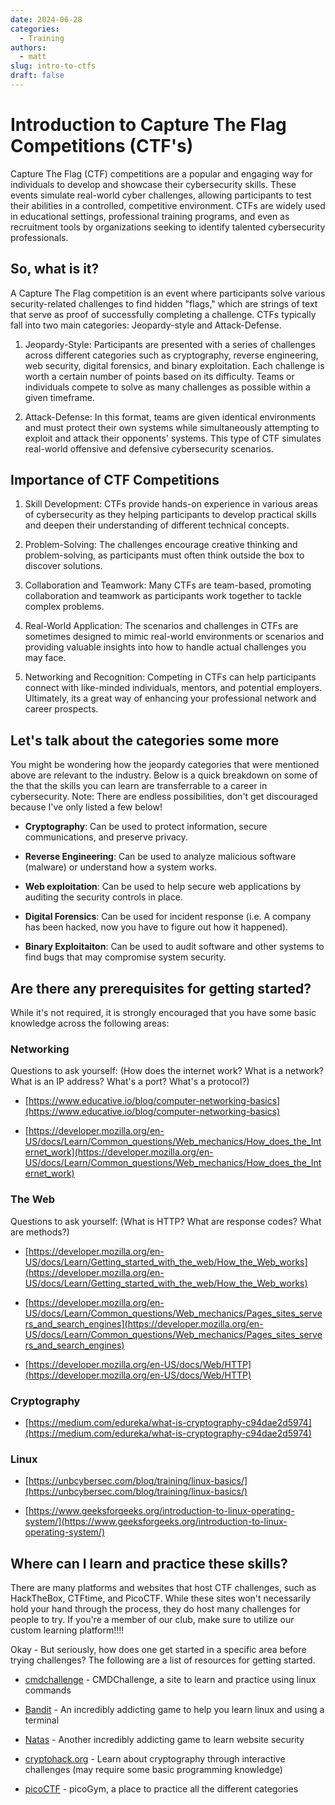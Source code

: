 ```yaml
---
date: 2024-06-28
categories:
  - Training
authors:
  - matt
slug: intro-to-ctfs
draft: false
---
```


# Introduction to Capture The Flag Competitions (CTF's)

Capture The Flag (CTF) competitions are a popular and engaging way for individuals to develop and showcase their cybersecurity skills. These events simulate real-world cyber challenges, allowing participants to test their abilities in a controlled, competitive environment. CTFs are widely used in educational settings, professional training programs, and even as recruitment tools by organizations seeking to identify talented cybersecurity professionals.
<!-- more -->
## So, what is it?

A Capture The Flag competition is an event where participants solve various security-related challenges to find hidden "flags," which are strings of text that serve as proof of successfully completing a challenge. CTFs typically fall into two main categories: Jeopardy-style and Attack-Defense.

1. Jeopardy-Style: Participants are presented with a series of challenges across different categories such as cryptography, reverse engineering, web security, digital forensics, and binary exploitation. Each challenge is worth a certain number of points based on its difficulty. Teams or individuals compete to solve as many challenges as possible within a given timeframe.

2. Attack-Defense: In this format, teams are given identical environments and must protect their own systems while simultaneously attempting to exploit and attack their opponents' systems. This type of CTF simulates real-world offensive and defensive cybersecurity scenarios.

## Importance of CTF Competitions

1. Skill Development: CTFs provide hands-on experience in various areas of cybersecurity as they helping participants to develop practical skills and deepen their understanding of different technical concepts.

2. Problem-Solving: The challenges encourage creative thinking and problem-solving, as participants must often think outside the box to discover solutions.

3. Collaboration and Teamwork: Many CTFs are team-based, promoting collaboration and teamwork as participants work together to tackle complex problems.

4. Real-World Application: The scenarios and challenges in CTFs are sometimes designed to mimic real-world environments or scenarios and providing valuable insights into how to handle actual challenges you may face.

5. Networking and Recognition: Competing in CTFs can help participants connect with like-minded individuals, mentors, and potential employers. Ultimately, its a great way of enhancing your professional network and career prospects.

## Let's talk about the categories some more

You might be wondering how the jeopardy categories that were mentioned above are relevant to the industry. Below is a quick breakdown on some of the  that the skills you can learn are transferrable to a career in cybersecurity. Note: There are endless possibilities, don't get discouraged because I've only listed a few below!

* __Cryptography__: Can be used to protect information, secure communications, and preserve privacy. 

* __Reverse Engineering__: Can be used to analyze malicious software (malware) or understand how a system works. 

* __Web exploitation__: Can be used to help secure web applications by auditing the security controls in place.

* __Digital Forensics__: Can be used for incident response (i.e. A company has been hacked, now you have to figure out how it happened). 

* __Binary Exploitaiton__: Can be used to audit software and other systems to find bugs that may compromise system security.

## Are there any prerequisites for getting started?

While it's not required, it is strongly encouraged that you have some basic knowledge across the following areas:

### Networking
Questions to ask yourself: (How does the internet work? What is a network? What is an IP address? What's a port? What's a protocol?)

* [https://www.educative.io/blog/computer-networking-basics](https://www.educative.io/blog/computer-networking-basics)
  
* [https://developer.mozilla.org/en-US/docs/Learn/Common_questions/Web_mechanics/How_does_the_Internet_work](https://developer.mozilla.org/en-US/docs/Learn/Common_questions/Web_mechanics/How_does_the_Internet_work)

### The Web
Questions to ask yourself: (What is HTTP? What are response codes? What are methods?)

* [https://developer.mozilla.org/en-US/docs/Learn/Getting_started_with_the_web/How_the_Web_works](https://developer.mozilla.org/en-US/docs/Learn/Getting_started_with_the_web/How_the_Web_works)
  
* [https://developer.mozilla.org/en-US/docs/Learn/Common_questions/Web_mechanics/Pages_sites_servers_and_search_engines](https://developer.mozilla.org/en-US/docs/Learn/Common_questions/Web_mechanics/Pages_sites_servers_and_search_engines)

* [https://developer.mozilla.org/en-US/docs/Web/HTTP](https://developer.mozilla.org/en-US/docs/Web/HTTP)

### Cryptography
* [https://medium.com/edureka/what-is-cryptography-c94dae2d5974](https://medium.com/edureka/what-is-cryptography-c94dae2d5974)

### Linux
* [https://unbcybersec.com/blog/training/linux-basics/](https://unbcybersec.com/blog/training/linux-basics/)
  
* [https://www.geeksforgeeks.org/introduction-to-linux-operating-system/](https://www.geeksforgeeks.org/introduction-to-linux-operating-system/)

## Where can I learn and practice these skills?

There are many platforms and websites that host CTF challenges, such as HackTheBox, CTFtime, and PicoCTF. While these sites won't necessarily hold your hand through the process, they do host many challenges for people to try. If you're a member of our club, make sure to utilize our custom learning platform!!!!

Okay - But seriously, how does one get started in a specific area before trying challenges? The following are a list of resources for getting started.

* [cmdchallenge](https://cmdchallenge.com/) - CMDChallenge, a site to learn and practice using linux commands

* [Bandit](https://overthewire.org/wargames/bandit/) - An incredibly addicting game to help you learn linux and using a terminal 

* [Natas](https://overthewire.org/wargames/natas/) - Another incredibly addicting game to learn website security

* [cryptohack.org](https://cryptohack.org) - Learn about cryptography through interactive challenges (may require some basic programming knowledge)

* [picoCTF](https://picoctf.org/index.html#picogym) - picoGym, a place to practice all the different categories
